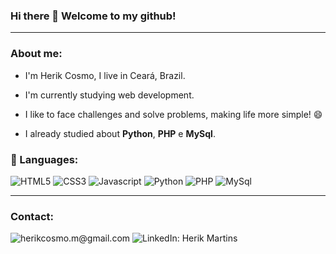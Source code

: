 ### Hi there 👋 Welcome to my github! 

<hr>

### About me: 
* I'm Herik Cosmo, I live in Ceará, Brazil.

* I'm currently studying web development.

* I like to face challenges and solve problems, making life more simple! :smile:

* I already studied about **Python**, **PHP** e **MySql**.


### :hammer: Languages:
![HTML5](https://img.shields.io/static/v1?style=for-the-badge&logo=HTML5&message=HTML5&color=E34F26&label=&logoColor=white) ![CSS3](https://img.shields.io/static/v1?style=for-the-badge&logo=CSS3&message=CSS3&color=1572B6&label=) ![Javascript](https://img.shields.io/static/v1?style=for-the-badge&logo=JavaScript&message=Javascript&color=F7DF1E&label=&logoColor=black) ![Python](https://img.shields.io/static/v1?style=for-the-badge&logo=Python&message=python&color=3776AB&label=&logoColor=white) ![PHP](https://img.shields.io/static/v1?style=for-the-badge&logo=PHP&message=PHP&color=777BB4&label=&logoColor=white) ![MySql](https://img.shields.io/static/v1?style=for-the-badge&logo=mysql&message=mysql&color=4479A1&label=&logoColor=white)

<hr>

### Contact:
![herikcosmo.m@gmail.com](https://img.shields.io/static/v1?style=flat-square&logo=gmail&message=herikcosmo.m@gmail.com&color=EA4335&label=&logoColor=white&link=herikcosmo.m@gmail.com)
![LinkedIn: Herik Martins](https://img.shields.io/static/v1?style=flat-square&logo=linkedin&message=LinkedIn&color=0A66C2&label=&logoColor=white&link=https://www.linkedin.com/in/herik-martins-3194b4208/&link=https://www.linkedin.com/in/herik-martins-3194b4208/)
